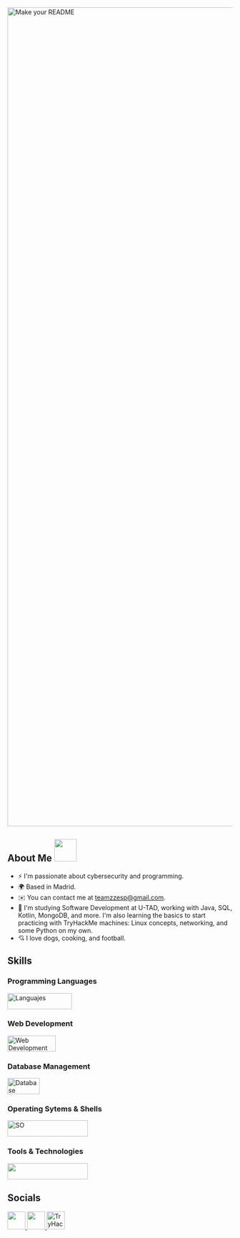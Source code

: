 

<img width="1834" alt="Make your README " src="https://github.com/user-attachments/assets/8449f15f-9faa-444b-8f6e-b570fdfcbee9">





## About Me  <picture><img src = "https://github.com/7oSkaaa/7oSkaaa/blob/main/Images/about_me.gif?raw=true" width = 50px></picture> 


*  ⚡ I'm passionate about cybersecurity and programming.
*  🌍 Based in Madrid.
*  ✉️ You can contact me at teamzzesp@gmail.com.
*  🧠 I'm studying Software Development at U-TAD, working with Java, SQL, Kotlin, MongoDB, and more. I'm also learning the basics to start practicing with TryHackMe machines: Linux concepts, networking, and some Python on my own.
*  💘 I love dogs, cooking, and football.

## Skills

<p align="left">

### Programming Languages
<img width="144" height= "36" alt="Languajes" src="https://skillicons.dev/icons?i=java,python,kotlin,swift"/>

### Web Development
<img width="108" height= "36" alt="Web Development" src="https://skillicons.dev/icons?i=html,css,js"/>

### Database Management
<img width="72" height= "36" alt="Database Management" src="https://skillicons.dev/icons?i=mysql,mongodb"/>

### Operating Sytems & Shells
<img width="180" height= "36" alt="SO" src="https://skillicons.dev/icons?i=linux,windows,arch,powershell,bash"/>

### Tools & Technologies
<img width="180" height= "36" alt="" src="https://skillicons.dev/icons?i=git,docker,aws,postman,notion"/>

 

## Socials

<p align="left">
 <a href="https://www.github.com/Araanda41" target="_blank" rel="noreferrer">
   <picture>
     <source media="(prefers-color-scheme: dark)" srcset="https://raw.githubusercontent.com/danielcranney/readme-generator/main/public/icons/socials/github-dark.svg" />
     <source media="(prefers-color-scheme: light)" srcset="https://raw.githubusercontent.com/danielcranney/readme-generator/main/public/icons/socials/github.svg" />
     <img src="https://raw.githubusercontent.com/danielcranney/readme-generator/main/public/icons/socials/github.svg" width="40" height="40" />
   </picture>
 </a>
 <a href="https://www.linkedin.com/in/juanaranda41/" target="_blank" rel="noreferrer">
   <picture>
     <source media="(prefers-color-scheme: dark)" srcset="https://raw.githubusercontent.com/danielcranney/readme-generator/main/public/icons/socials/linkedin-dark.svg" />
     <source media="(prefers-color-scheme: light)" srcset="https://raw.githubusercontent.com/danielcranney/readme-generator/main/public/icons/socials/linkedin.svg" />
     <img src="https://raw.githubusercontent.com/danielcranney/readme-generator/main/public/icons/socials/linkedin.svg" width="40" height="40" />
   </picture>
 </a>
 <a href="https://tryhackme.com/r/p/Aranda41" target="_blank" rel="noreferrer">
   <img src="https://yt3.googleusercontent.com/hfBAf9-rRBuMN_Iu9WMN2MxWj27rFjQAs8JsDGyNcRjw1C5Gmf8ep1DJc_Mc27vCASRe2VdTStg=s160-c-k-c0x00ffffff-no-rj" width="40" height="40" alt="TryHackMe" />
 </a>
</p>

